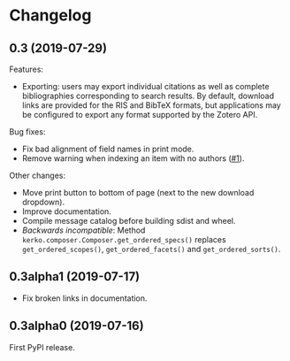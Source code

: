 # Changelog

## 0.3 (2019-07-29)

Features:

* Exporting: users may export individual citations as well as complete
  bibliographies corresponding to search results. By default, download links are
  provided for the RIS and BibTeX formats, but applications may be configured to
  export any format supported by the Zotero API.

Bug fixes:

* Fix bad alignment of field names in print mode.
* Remove warning when indexing an item with no authors
  ([#1](https://github.com/whiskyechobravo/kerko/issues/1)).

Other changes:

* Move print button to bottom of page (next to the new download dropdown).
* Improve documentation.
* Compile message catalog before building sdist and wheel.
* _Backwards incompatible_: Method `kerko.composer.Composer.get_ordered_specs()`
  replaces `get_ordered_scopes()`, `get_ordered_facets()` and
  `get_ordered_sorts()`.

## 0.3alpha1 (2019-07-17)

* Fix broken links in documentation.

## 0.3alpha0 (2019-07-16)

First PyPI release.
